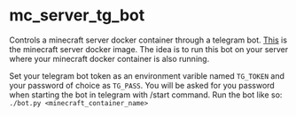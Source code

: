 # mc_server_tg_bot
Controls a minecraft server docker container through a telegram bot. [This](https://hub.docker.com/r/itzg/minecraft-server) is the minecraft server docker image. The idea is to run this bot on your server where your minecraft docker container is also running.

Set your telegram bot token as an environment varible named `TG_TOKEN` and your password of choice as `TG_PASS`. You will be asked for you password when starting the bot in telegram with /start command.
Run the bot like so: `./bot.py <minecraft_container_name>`
